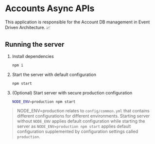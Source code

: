 # Accounts Async APIs

This application is responsible for the Account DB management in Event Driven Architecture. 📈


## Running the server

1. Install dependencies
    ```sh
    npm i
    ```
1. Start the server with default configuration
    ```sh
    npm start
    ```
1. (Optional) Start server with secure production configuration
    ```sh
    NODE_ENV=production npm start
    ```

> NODE_ENV=production relates to `config/common.yml` that contains different configurations for different environments. Starting server without `NODE_ENV` applies default configuration while starting the server as `NODE_ENV=production npm start` applies default configuration supplemented by configuration settings called `production`.
